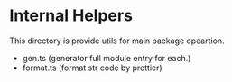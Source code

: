 # Internal Helpers

This directory is provide utils for main package opeartion.

- gen.ts (generator full module entry for each.)
- format.ts (format str code by prettier)
